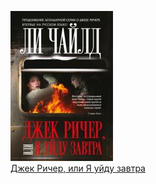 ![](Джек%20Ричер,%20или%20Я%20уйду%20завтра.jpg)  
[Джек Ричер, или Я уйду завтра](Джек%20Ричер,%20или%20Я%20уйду%20завтра)
